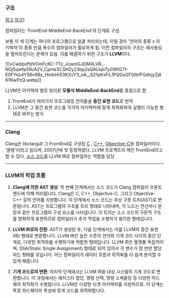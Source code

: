 ### 구조 

[참고 링크1](https://velog.io/@thdalwh3867/LLVM-컴파일러의-활용)

컴파일러는 'FrontEnd-MiddleEnd-BackEnd'의 단계로 구성.

보통 이 세 단계는 하나의 프로그램으로 일괄 처리되는데, 이럴 경우 '언어의 종류 x 아키텍처'의 종류 만큼 복수의 컴파일러가 필요하게 됨.
이런 컴파일러의 구조는 재사용성을 떨어뜨린다는 문제가 있음. 이를 해결하기 위한 구조가 **LLVM**이다.

![[vCwbbsffdVOmFcKC-7Tz_JcwmGJDM4LVR_-NOj5qwfp5RcA2V_CpmkSCSHZy23bp2aQALkpi7yGWtG71-E0FYez4YS6v98z_HmbHrE0KXvY3_oA__621pKxFiL1PQGsGF0lIkfFGdnjyZj861NwPzQ.webp]]

LLVM은 아키텍처 별로 분리된 **모듈식 MiddleEnd-BackEnd**를 중점으로 함

1. FrontEnd가 여러가지 프로그래밍 언어들을 **중간 표현 코드**로 번역
2. LLVM은 그 중간 표현 코드를 각각의 아키텍처에 맞게 최적화하여 실행이 가능한 형태로 바꾸는 방식


---

### Clang

Clang은 libclang과 그 FrontEnd로 구성된 [C](https://namu.wiki/w/C%EC%96%B8%EC%96%B4 "C언어") , [C++](https://namu.wiki/w/C%2B%2B "C++"), [Objective-C](https://namu.wiki/w/Objective-C "Objective-C")용 컴파일러이다. '클랭'이라고 읽으며, 2007년에 첫 등장하였다. LLVM 프로젝트의 메인 FrontEnd라고 할 수 있다. [소스 코드](https://namu.wiki/w/%EC%86%8C%EC%8A%A4%20%EC%BD%94%EB%93%9C "소스 코드")를 LLVM IR로 컴파일하는 역할을 담당


---

### LLVM의 작업 흐름

1. **Clang에 의한 AST 생성**: 첫 번째 단계에서는 소스 코드가 Clang 컴파일러 프론트엔드에 의해 처리됩니다. Clang은 C, C++, Objective-C, 그리고 Objective-C++ 등의 언어를 지원합니다. 이 단계에서 소스 코드는 추상 구문 트리(AST)로 변환됩니다. AST는 프로그램의 구조를 트리 형태로 나타내며, 각 노드는 연산자나 문장과 같은 프로그램의 구성 요소를 나타냅니다. 이 트리는 소스 코드의 구문적 구조를 명확하게 표현하므로 컴파일러가 추가 작업을 수행하기 용이한 형태입니다.
    
2. **LLVM IR로의 전환**: AST가 생성된 후, 다음 단계에서는 이를 LLVM의 중간 표현(IR) 형태로 변환합니다. LLVM IR은 높은 수준의 언어와 기계 코드 사이의 중간 단계로, 다양한 최적화를 수행하기에 적합한 형태입니다. LLVM IR은 플랫폼 독립적이며, SSA(Static Single Assignment) 형태로 되어 있어서 각 변수가 한 번만 할당되는 형태를 갖습니다. 이는 컴파일러가 데이터 흐름과 최적화를 더 쉽게 분석할 수 있게 해줍니다.
    
3. **기계 코드로의 변환**: 마지막 단계에서는 LLVM IR을 대상 시스템의 기계 코드로 변환합니다. 이 과정에서는 레지스터 할당, 명령 선택, 명령 스케줄링 등 다양한 하드웨어 최적화가 수행됩니다. LLVM은 다양한 타겟 아키텍처를 지원하므로, 이 단계는 특정 하드웨어의 특성에 맞게 코드를 최적화합니다.